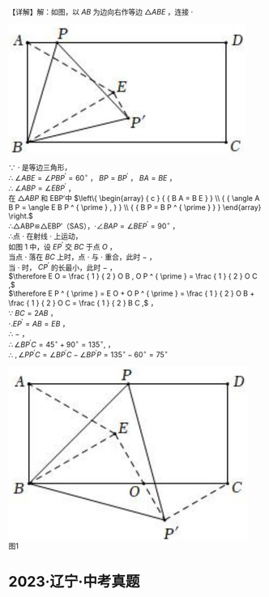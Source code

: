 【详解】解：如图，以 $A B$ 为边向右作等边 $\triangle A B E$ ，连接 $\cdot$

![](<../../qs_image_DB/专题2-4_瓜豆轨最值模型：为什么我们喜欢手拉手（直线与曲线）（解析版）_/8cb32ea73f2ea7fa266a7af7e763cb4638f408332e9ba9b3b091e15ae8979e5b.jpg>)

∵ $\cdot$ 是等边三角形，  
∴ $\angle A B E = \angle P B P ^ { \prime } = 6 0 ^ { \circ }$ ， $B P { = } B P ^ { \prime }$ ， $B A = B E$ ，  
∴ $\angle A B P = \angle E B P ^ { \prime }$ ，  
在 $\triangle A B P$ 和 EBP′中 $\left\{ \begin{array} { c } { { B A = B E } } \\ { { \angle A B P = \angle E B P ^ { \prime } , } } \\ { { B P = B P ^ { \prime } } } \end{array} \right.$   
∴△ABP≌△EBP′（SAS），$\cdot \angle B A P = \angle B E P ^ { \prime } = 9 0 ^ { \circ }$ ，  
∴点 $\cdot$ 在射线 $\cdot$ 上运动，  
如图 1 中，设 $E P ^ { \prime }$ 交 $B C$ 于点 $O$ ，  
当点 $\cdot$ 落在 $B C$ 上时，点 $\cdot$ 与 $\cdot$ 重合，此时 $-$ ，  
当 $\cdot$ 时， $C P ^ { \prime }$ 的长最小，此时 $-$ ，  
$\therefore E O = \frac { 1 } { 2 } O B , O P ^ { \prime } = \frac { 1 } { 2 } O C ,$   
$\therefore E P ^ { \prime } = E O + O P ^ { \prime } = \frac { 1 } { 2 } O B + \frac { 1 } { 2 } O C = \frac { 1 } { 2 } B C ,$ ，  
∵ $B C = 2 A B$ ，  
$\cdot . E P ^ { \prime } { = } A B { = } E B$ ，  
∴ $-$ ，  
$\therefore \angle B P ^ { \prime } C = 4 5 ^ { \circ } + 9 0 ^ { \circ } = 1 3 5 ^ { \circ } ,$ ，  
∴ $, \angle P P ^ { \prime } C = \angle B P ^ { \prime } C - \angle B P ^ { \prime } P = 1 3 5 ^ { \circ } - 6 0 ^ { \circ } = 7 5 ^ { \circ }$

![](<../../qs_image_DB/专题2-4_瓜豆轨最值模型：为什么我们喜欢手拉手（直线与曲线）（解析版）_/c56f2996c0bf1671e39ace0eb1ac94fd78b5fcb07540d8c9d13819df2c06c21d.jpg>)  
图1

# 2023·辽宁·中考真题
